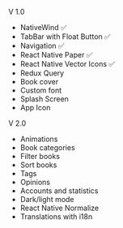 V 1.0

- NativeWind ✅
- TabBar with Float Button ✅
- Navigation ✅
- React Native Paper ✅
- React Native Vector Icons ✅
- Redux Query
- Book cover
- Custom font
- Splash Screen
- App Icon

V 2.0

- Animations
- Book categories
- Filter books
- Sort books
- Tags
- Opinions
- Accounts and statistics
- Dark/light mode
- React Native Normalize
- Translations with i18n
